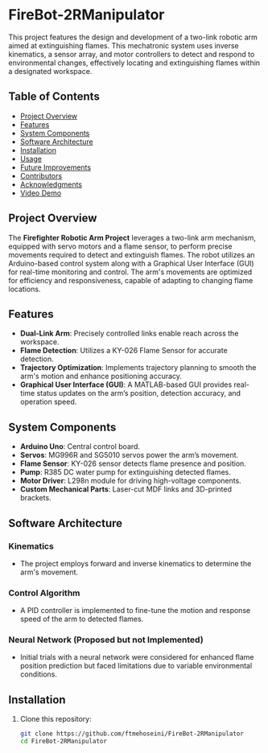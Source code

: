 # FireBot-2RManipulator

This project features the design and development of a two-link robotic arm aimed at extinguishing flames. This mechatronic system uses inverse kinematics, a sensor array, and motor controllers to detect and respond to environmental changes, effectively locating and extinguishing flames within a designated workspace.

## Table of Contents
- [Project Overview](#project-overview)
- [Features](#features)
- [System Components](#system-components)
- [Software Architecture](#software-architecture)
- [Installation](#installation)
- [Usage](#usage)
- [Future Improvements](#future-improvements)
- [Contributors](#contributors)
- [Acknowledgments](#acknowledgments)
- [Video Demo](#video-demo)

## Project Overview
The **Firefighter Robotic Arm Project** leverages a two-link arm mechanism, equipped with servo motors and a flame sensor, to perform precise movements required to detect and extinguish flames. The robot utilizes an Arduino-based control system along with a Graphical User Interface (GUI) for real-time monitoring and control. The arm's movements are optimized for efficiency and responsiveness, capable of adapting to changing flame locations.

## Features
- **Dual-Link Arm**: Precisely controlled links enable reach across the workspace.
- **Flame Detection**: Utilizes a KY-026 Flame Sensor for accurate detection.
- **Trajectory Optimization**: Implements trajectory planning to smooth the arm's motion and enhance positioning accuracy.
- **Graphical User Interface (GUI)**: A MATLAB-based GUI provides real-time status updates on the arm’s position, detection accuracy, and operation speed.

## System Components
- **Arduino Uno**: Central control board.
- **Servos**: MG996R and SG5010 servos power the arm’s movement.
- **Flame Sensor**: KY-026 sensor detects flame presence and position.
- **Pump**: R385 DC water pump for extinguishing detected flames.
- **Motor Driver**: L298n module for driving high-voltage components.
- **Custom Mechanical Parts**: Laser-cut MDF links and 3D-printed brackets.

## Software Architecture
### Kinematics
- The project employs forward and inverse kinematics to determine the arm's movement.
  
### Control Algorithm
- A PID controller is implemented to fine-tune the motion and response speed of the arm to detected flames.
  
### Neural Network (Proposed but not Implemented)
- Initial trials with a neural network were considered for enhanced flame position prediction but faced limitations due to variable environmental conditions.

## Installation
1. Clone this repository:
   ```bash
   git clone https://github.com/ftmehoseini/FireBot-2RManipulator
   cd FireBot-2RManipulator
